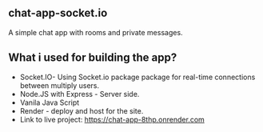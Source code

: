 ## chat-app-socket.io
A simple chat app with rooms and private messages. 

## What i used for building the app?

- Socket.IO- Using Socket.io package package for real-time connections between multiply users.
- Node.JS with Express - Server side.
- Vanila Java Script
- Render - deploy and host for the site. 
- Link to live project:  https://chat-app-8thp.onrender.com


